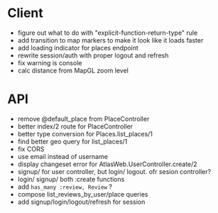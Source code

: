# Client

- figure out what to do with "explicit-function-return-type" rule
- add transition to map markers to make it look like it loads faster
- add loading indicator for places endpoint
- rewrite session/auth with proper logout and refresh
- fix warning is console
- calc distance from MapGL zoom level

# API

- remove @default_place from PlaceController
- better index/2 route for PlaceController
- better type conversion for Places.list_places/1
- find better geo query for list_places/1
- fix CORS
- use email instead of username
- display changeset error for AtlasWeb.UserController.create/2
- signup/ for user controller, but login/ logout. ofr sesion controller?
- login/ signup/ both :create functions
- add `has_many :review, Review` ?
- compose list_reviews_by_user/place queries
- add signup/login/logout/refresh for session
